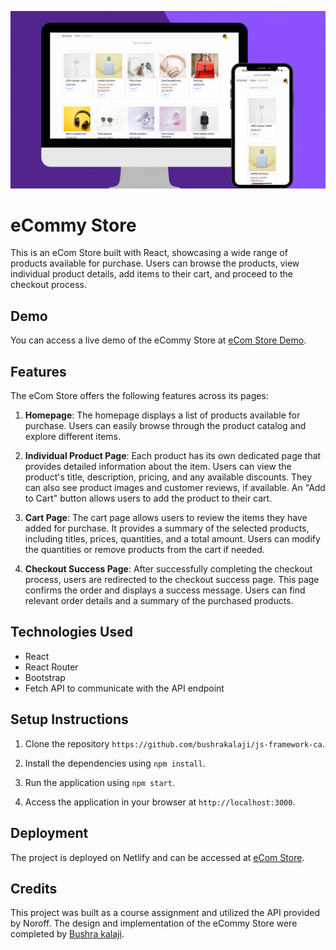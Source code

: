 ![project screenshots](/src/images/ecommy.png)

# eCommy Store

This is an eCom Store built with React, showcasing a wide range of products available for purchase. Users can browse the products, view individual product details, add items to their cart, and proceed to the checkout process.

## Demo

You can access a live demo of the eCommy Store at [eCom Store Demo](https://ecom-my.netlify.app/).

## Features

The eCom Store offers the following features across its pages:

1. **Homepage**: The homepage displays a list of products available for purchase. Users can easily browse through the product catalog and explore different items.

2. **Individual Product Page**: Each product has its own dedicated page that provides detailed information about the item. Users can view the product's title, description, pricing, and any available discounts. They can also see product images and customer reviews, if available. An "Add to Cart" button allows users to add the product to their cart.

3. **Cart Page**: The cart page allows users to review the items they have added for purchase. It provides a summary of the selected products, including titles, prices, quantities, and a total amount. Users can modify the quantities or remove products from the cart if needed.

4. **Checkout Success Page**: After successfully completing the checkout process, users are redirected to the checkout success page. This page confirms the order and displays a success message. Users can find relevant order details and a summary of the purchased products.




## Technologies Used

- React
- React Router
- Bootstrap 
- Fetch API to communicate with the API endpoint

## Setup Instructions

1. Clone the repository `https://github.com/bushrakalaji/js-framework-ca`.

2. Install the dependencies using `npm install`.

3. Run the application using `npm start`.

4. Access the application in your browser at `http://localhost:3000`.

## Deployment

The project is deployed on Netlify and can be accessed at [eCom Store](https://ecom-my.netlify.app/).

## Credits

This project was built as a course assignment and utilized the API provided by Noroff. The design and implementation of the eCommy Store were completed by [Bushra kalaji](https://github.com/bushrakalaji).
